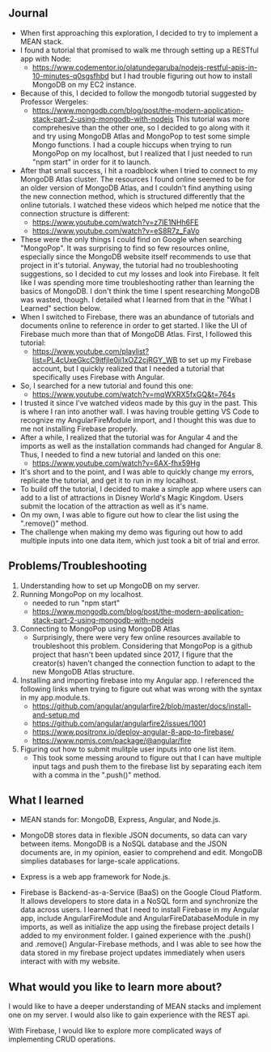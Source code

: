 ## Journal
- When first approaching this exploration, I decided to try to implement a MEAN stack.
- I found a tutorial that promised to walk me through setting up a RESTful app with Node:
    - https://www.codementor.io/olatundegaruba/nodejs-restful-apis-in-10-minutes-q0sgsfhbd
but I had trouble figuring out how to install MongoDB on my EC2 instance. 
- Because of this, I decided to follow the mongodb tutorial suggested by Professor Wergeles:
    - https://www.mongodb.com/blog/post/the-modern-application-stack-part-2-using-mongodb-with-nodejs
This tutorial was more comprehesive than the other one, so I decided to go along with it and try using MongoDB Atlas and MongoPop to test some simple Mongo functions. I had a couple hiccups when trying to run MongoPop on my localhost, but I realized that I just needed to run "npm start" in order for it to launch. 
- After that small success, I hit a roadblock when I tried to connect to my MongoDB Atlas cluster. The resources I found online seemed to be for an older version of MongoDB Atlas, and I couldn't find anything using the new connection method, which is structured differently that the online tutorials. I watched these videos which helped me notice that the connection structure is different:
    - https://www.youtube.com/watch?v=z7IE1NHh6FE
    - https://www.youtube.com/watch?v=eS8R7z_FaVo
- These were the only things I could find on Google when searching "MongoPop". It was surprising to find so few resources online, especially since the MongoDB website itself recommends to use that project in it's tutorial. Anyway, the tutorial had no troubleshooting suggestions, so I decided to cut my losses and look into Firebase. It felt like I was spending more time troubleshooting rather than learning the basics of MongoDB. I don't think the time I spent researching MongoDB was wasted, though. I detailed what I learned from that in the "What I Learned" section below. 
- When I switched to Firebase, there was an abundance of tutorials and documents online to reference in order to get started. I like the UI of Firebase much more than that of MongoDB Atlas. First, I followed this tutorial:
    - https://www.youtube.com/playlist?list=PL4cUxeGkcC9itfjle0ji1xOZ2cjRGY_WB
to set up my Firebase account, but I quickly realized that I needed a tutorial that specifically uses Firebase with Angular. 
- So, I searched for a new tutorial and found this one:
    - https://www.youtube.com/watch?v=mqWXRX5fxGQ&t=764s
- I trusted it since I've watched videos made by this guy in the past. This is where I ran into another wall. I was having trouble getting VS Code to recognize my AngularFireModule import, and I thought this was due to me not installing Firebase properly. 
- After a while, I realized that the tutorial was for Angular 4 and the imports as well as the installation commands had changed for Angular 8. Thus, I needed to find a new tutorial and landed on this one:
    - https://www.youtube.com/watch?v=6AX-fhx59Hg
- It's short and to the point, and I was able to quickly change my errors, replicate the tutorial, and get it to run in my localhost.
- To build off the tutorial, I decided to make a simple app where users can add to a list of attractions in Disney World's Magic Kingdom. Users submit the location of the attraction as well as it's name.
- On my own, I was able to figure out how to clear the list using the ".remove()" method.
- The challenge when making my demo was figuring out how to add multiple inputs into one data item, which just took a bit of trial and error.

## Problems/Troubleshooting
1. Understanding how to set up MongoDB on my server.
2. Running MongoPop on my localhost.
    - needed to run "npm start"
    - https://www.mongodb.com/blog/post/the-modern-application-stack-part-2-using-mongodb-with-nodejs
3. Connecting to MongoPop using MongoDB Atlas
    - Surprisingly, there were very few online resources available to troubleshoot this problem. Considering that MongoPop is a github project that hasn't been updated since 2017, I figure that the creator(s) haven't changed the connection function to adapt to the new MongoDB Atlas structure.
4. Installing and importing firebase into my Angular app. I referenced the following links when trying to figure out what was wrong with the syntax in my app.module.ts.
    - https://github.com/angular/angularfire2/blob/master/docs/install-and-setup.md
    - https://github.com/angular/angularfire2/issues/1001
    - https://www.positronx.io/deploy-angular-8-app-to-firebase/
    - https://www.npmjs.com/package/@angular/fire
5. Figuring out how to submit mulitple user inputs into one list item.
    - This took some messing around to figure out that I can have multiple input tags and push them to the firebase list by separating each item with a comma in the ".push()" method.

## What I learned
- MEAN stands for: MongoDB, Express, Angular, and Node.js.
- MongoDB stores data in flexible JSON documents, so data can vary between items. MongoDB is a NoSQL database and the JSON documents are, in my opinion, easier to comprehend and edit. MongoDB simplies databases for large-scale applications.
- Express is a web app framework for Node.js.

- Firebase is Backend-as-a-Service (BaaS) on the Google Cloud Platform. It allows developers to store data in a NoSQL form and synchronize the data across users.
I learned that I need to install Firebase in my Angular app, include AngularFireModule and AngularFireDatabaseModule in my imports, as well as initialize the app using the firebase project details I added to my environment folder. I gained experience with the .push() and .remove() Angular-Firebase methods, and I was able to see how the data stored in my firebase project updates immediately when users interact with with my website.

## What would you like to learn more about?
I would like to have a deeper understanding of MEAN stacks and implement one on my server. I would also like to gain experience with the REST api.

With Firebase, I would like to explore more complicated ways of implementing CRUD operations.